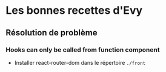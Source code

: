 # Les bonnes recettes d'Evy

## Résolution de problème

### Hooks can only be called from function component

- Installer react-router-dom dans le répertoire `./front`
